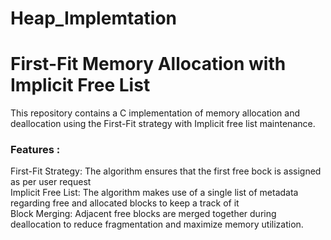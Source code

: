 # Heap_Implemtation
# First-Fit Memory Allocation with Implicit Free List
 This repository contains a C implementation of memory allocation and deallocation using the First-Fit strategy with Implicit free list maintenance.
 <br>
 <h3>Features : </h3>
   First-Fit Strategy: The algorithm ensures that the first free bock is assigned as per user request<br>
   Implicit Free List: The algorithm makes use of a single list of metadata regarding free and allocated blocks to keep a track of it<br>
   Block Merging: Adjacent free blocks are merged together during deallocation to reduce fragmentation and maximize memory utilization.<br>
